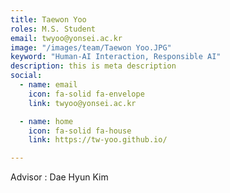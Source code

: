 ```yaml
---
title: Taewon Yoo
roles: M.S. Student
email: twyoo@yonsei.ac.kr
image: "/images/team/Taewon Yoo.JPG"
keyword: "Human-AI Interaction, Responsible AI"
description: this is meta description
social:
  - name: email
    icon: fa-solid fa-envelope
    link: twyoo@yonsei.ac.kr

  - name: home
    icon: fa-solid fa-house
    link: https://tw-yoo.github.io/

---
```


Advisor : Dae Hyun Kim 